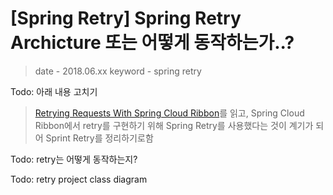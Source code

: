 # [Spring Retry] Spring Retry Archicture 또는 어떻게 동작하는가..?
> date - 2018.06.xx 
> keyword - spring retry  

Todo: 아래 내용 고치기
> [Retrying Requests With Spring Cloud Ribbon](http://ryanjbaxter.com/cloud/spring%20cloud/spring/2016/11/04/ribbon-retry.html)를 읽고, Spring Cloud Ribbon에서 retry를 구현하기 위해 Spring Retry를 사용했다는 것이 계기가 되어 Sprint Retry를 정리하기로함



Todo: retry는 어떻게 동작하는지?


Todo: retry project class diagram



